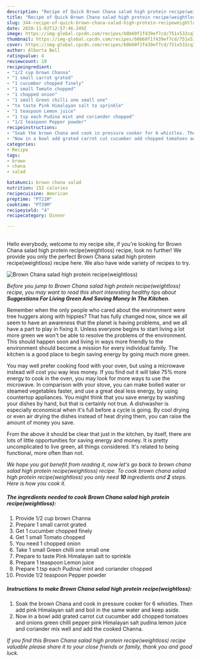 ```yaml
---
description: "Recipe of Quick Brown Chana salad high protein recipe(weightloss)"
title: "Recipe of Quick Brown Chana salad high protein recipe(weightloss)"
slug: 344-recipe-of-quick-brown-chana-salad-high-protein-recipeweightloss
date: 2020-11-02T12:57:46.249Z
image: https://img-global.cpcdn.com/recipes/b0b60f1f439ef7cd/751x532cq70/brown-chana-salad-high-protein-recipeweightloss-recipe-main-photo.jpg
thumbnail: https://img-global.cpcdn.com/recipes/b0b60f1f439ef7cd/751x532cq70/brown-chana-salad-high-protein-recipeweightloss-recipe-main-photo.jpg
cover: https://img-global.cpcdn.com/recipes/b0b60f1f439ef7cd/751x532cq70/brown-chana-salad-high-protein-recipeweightloss-recipe-main-photo.jpg
author: Alberta Bell
ratingvalue: 4
reviewcount: 10
recipeingredient:
- "1/2 cup brown Channa"
- "1 small carrot grated"
- "1 cucumber chopped finely"
- "1 small Tomato chopped"
- "1 chopped onion"
- "1 small Green chilli one small one"
- "to taste Pink Himalayan salt to sprinkle"
- "1 teaspoon Lemon juice"
- "1 tsp each Pudina mint and coriander chopped"
- "1/2 teaspoon Pepper powder"
recipeinstructions:
- "Soak the brown Chana and cook in pressure cooker for 6 whistles. Then add pink Himalayan salt and boil in the same water and keep aside."
- "Now in a bowl add grated carrot cut cucumber add chopped tomatoes and onions green chilli pepper pink Himalayan salt pudina lemon juice and coriander mix well and add the cooked Channa."
categories:
- Recipe
tags:
- brown
- chana
- salad

katakunci: brown chana salad 
nutrition: 152 calories
recipecuisine: American
preptime: "PT21M"
cooktime: "PT39M"
recipeyield: "4"
recipecategory: Dinner

---
```

<br>
Hello everybody, welcome to my recipe site, if you're looking for Brown Chana salad high protein recipe(weightloss) recipe, look no further! We provide you only the perfect Brown Chana salad high protein recipe(weightloss) recipe here. We also have wide variety of recipes to try.
<br>


![Brown Chana salad high protein recipe(weightloss)](https://img-global.cpcdn.com/recipes/b0b60f1f439ef7cd/751x532cq70/brown-chana-salad-high-protein-recipeweightloss-recipe-main-photo.jpg)

<i>Before you jump to Brown Chana salad high protein recipe(weightloss) recipe, you may want to read this short interesting healthy tips about 
<strong>Suggestions For Living Green And Saving Money In The Kitchen</strong>.</i>
</br>

Remember when the only people who cared about the environment were tree huggers along with hippies? That has fully changed now, since we all seem to have an awareness that the planet is having problems, and we all have a part to play in fixing it. Unless everyone begins to start living a lot more green we won't be able to resolve the problems of the environment. This should happen soon and living in ways more friendly to the environment should become a mission for every individual family. The kitchen is a good place to begin saving energy by going much more green.

You may well prefer cooking food with your oven, but using a microwave instead will cost you way less money. If you find out it will take 75% more energy to cook in the oven, you may look for more ways to use the microwave. In comparison with your stove, you can make boiled water or steamed vegetables faster, and use a great deal less energy, by using countertop appliances. You might think that you save energy by washing your dishes by hand, but that is certainly not true. A dishwasher is especially economical when it's full before a cycle is going. By cool drying or even air drying the dishes instead of heat drying them, you can raise the amount of money you save.

From the above it should be clear that just in the kitchen, by itself, there are lots of little opportunities for saving energy and money. It is pretty uncomplicated to live green, all things considered. It's related to being functional, more often than not.


<i>We hope you got benefit from reading it, now let's go back to brown chana salad high protein recipe(weightloss) recipe. To cook brown chana salad high protein recipe(weightloss) you only need <strong>10</strong> ingredients and <strong>2</strong> steps. Here is how you cook it.
</i>

##### The ingredients needed to cook Brown Chana salad high protein recipe(weightloss):

1. Provide 1/2 cup brown Channa
1. Prepare 1 small carrot grated
1. Get 1 cucumber chopped finely
1. Get 1 small Tomato chopped
1. You need 1 chopped onion
1. Take 1 small Green chilli one small one
1. Prepare to taste Pink Himalayan salt to sprinkle
1. Prepare 1 teaspoon Lemon juice
1. Prepare 1 tsp each Pudina/ mint and coriander chopped
1. Provide 1/2 teaspoon Pepper powder


##### Instructions to make Brown Chana salad high protein recipe(weightloss):

1. Soak the brown Chana and cook in pressure cooker for 6 whistles. Then add pink Himalayan salt and boil in the same water and keep aside.
1. Now in a bowl add grated carrot cut cucumber add chopped tomatoes and onions green chilli pepper pink Himalayan salt pudina lemon juice and coriander mix well and add the cooked Channa.


<i>If you find this Brown Chana salad high protein recipe(weightloss) recipe valuable please share it to your close friends or family, thank you and good luck.</i>
